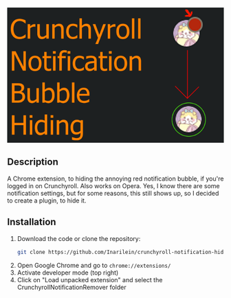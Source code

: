 ![Banner](https://github.com/Inarilein/CrunchyrollNotificationRemover/blob/main/banner.png)
## Description

A Chrome extension, to hiding the annoying red notification bubble, if you're logged in on Crunchyroll. Also works on Opera. Yes, I know there are some notification settings, but for some reasons, this still shows up, so I decided to create a plugin, to hide it.

## Installation

1. Download the code or clone the repository:
   ```sh
   git clone https://github.com/Inarilein/crunchyroll-notification-hider.git
   ```
2. Open Google Chrome and go to `chrome://extensions/`
3. Activate developer mode (top right)
4. Click on "Load unpacked extension" and select the CrunchyrollNotificationRemover folder
